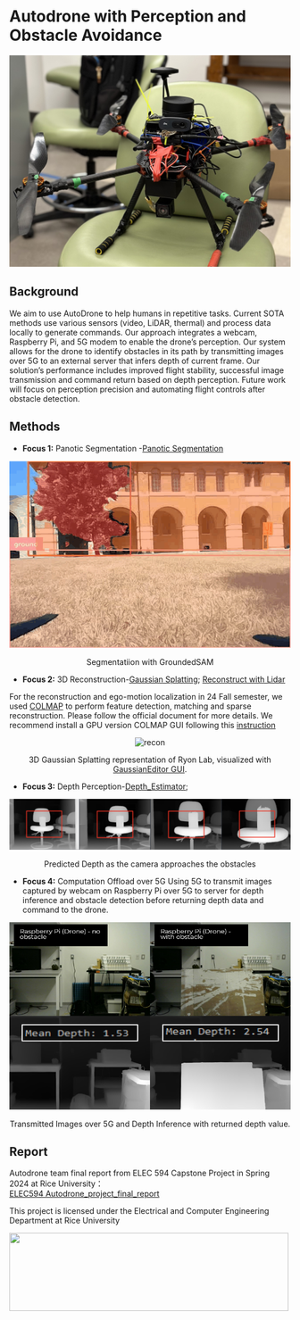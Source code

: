 # Autodrone with Perception and Obstacle Avoidance
![Our Auto-Drone](figures/drone.png)

## Background
We aim to use AutoDrone to help humans in repetitive tasks. Current SOTA methods use various sensors (video, LiDAR, thermal) and process data locally to generate commands. Our approach integrates a webcam, Raspberry Pi, and 5G modem to enable the drone’s perception. Our system allows for the drone to identify obstacles in its path by transmitting images over 5G to an external server that infers depth of current frame. Our solution’s performance includes improved flight stability, successful image transmission and command return based on depth perception. Future work will focus on perception precision and automating flight controls after obstacle detection.

## Methods
- **Focus 1:** Panotic Segmentation -[Panotic Segmentation](https://github.com/IDEA-Research/Grounded-Segment-Anything.git)
<p align="center">
  <img src="figures/segmentation.gif" alt="recon" width="600" height="335.25">
</p>
<p align="center">Segmentatiion with GroundedSAM</p>

- **Focus 2:** 3D Reconstruction-[Gaussian Splatting](https://github.com/Rice-MECE-Capstone-Projects/Autodrone/blob/main/Reconstruction/3dgs_depth/README.md); [Reconstruct with Lidar](https://github.com/Rice-MECE-Capstone-Projects/Autodrone/main/Reconstruction)

For the reconstruction and ego-motion localization in 24 Fall semester, we used [COLMAP](https://colmap.github.io) to perform feature detection, matching and sparse reconstruction. Please follow the official document for more details. We recommend install a GPU version COLMAP GUI following this [instruction](https://colmap.github.io/install.html)
<p align="center">
  <img src="figures/3dgs_ryon.gif" alt="recon" width="600" height="335.25">
</p>
<p align="center">3D Gaussian Splatting representation of Ryon Lab, visualized with <a href="https://github.com/buaacyw/GaussianEditor">GaussianEditor GUI</a>.</p>

- **Focus 3:** Depth Perception-[Depth_Estimator](https://github.com/PeaceNeil/Depth_Estimator_594/blob/main/README.md);
<p align="center">
  <img src="figures/perception.png" alt="recon" width="600">
</p>
<p align="center">Predicted Depth as the camera approaches the obstacles</p>

- **Focus 4:** Computation Offload over 5G
Using 5G to transmit images captured by webcam on Raspberry Pi over 5G to server for depth inference and obstacle detection before returning depth data and command to the drone. 
<p align="center">
  <img src="figures/5G_Depth.png" alt="recon" width="600" height="335.25">
</p>
<p align="center">Transmitted Images over 5G and Depth Inference with returned depth value.</p>

## Report
Autodrone team final report from ELEC 594 Capstone Project in Spring 2024 at Rice University：     
[ELEC594 Autodrone_project_final_report](https://github.com/Rice-MECE-Capstone-Projects/Autodrone/blob/main/Report/ELEC594_Autodrone_project_final_report.pdf)


This project is licensed under the Electrical and Computer Engineering Department at Rice University

<img src="https://riceconnect.rice.edu/image/engineering/ece/SOE-ECE-Rice-logo-stacked.jpg" width="500" height="140" />
